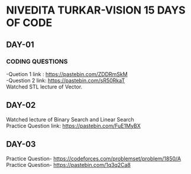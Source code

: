 # NIVEDITA TURKAR-VISION 15 DAYS OF CODE 
## DAY-01 
### CODING QUESTIONS
-Quetion 1 link : https://pastebin.com/ZDDRmSkM <br>
-Question 2 link: https://pastebin.com/sR50RkaT <br>
Watched STL lecture of Vector. <br>

## DAY-02
Watched lecture of Binary Search and Linear Search <br>
Practice Question link: https://pastebin.com/FuE1MyBX
## DAY-03
Practice Question- https://codeforces.com/problemset/problem/1850/A <br>
Practice Question- https://pastebin.com/1q3q2Ca8
